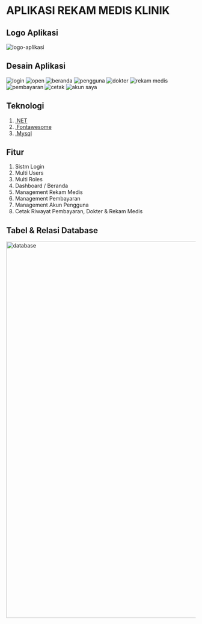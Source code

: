 # APLIKASI REKAM MEDIS KLINIK

## Logo Aplikasi

<img src="https://github.com/M-BintangR/RekamMedisKlinik/blob/main/Doc/logo.png" alt="logo-aplikasi">

## Desain Aplikasi

<img src="https://github.com/M-BintangR/RekamMedisKlinik/blob/main/Doc/login.png" alt="login">
<img src="https://github.com/M-BintangR/RekamMedisKlinik/blob/main/Doc/open.png" alt="open">
<img src="https://github.com/M-BintangR/RekamMedisKlinik/blob/main/Doc/beranda.png" alt="beranda">
<img src="https://github.com/M-BintangR/RekamMedisKlinik/blob/main/Doc/pengguna.png" alt="pengguna">
<img src="https://github.com/M-BintangR/RekamMedisKlinik/blob/main/Doc/dokter.png" alt="dokter">
<img src="https://github.com/M-BintangR/RekamMedisKlinik/blob/main/Doc/rekam medis.png" alt="rekam medis">
<img src="https://github.com/M-BintangR/RekamMedisKlinik/blob/main/Doc/pembayaran.png" alt="pembayaran">
<img src="https://github.com/M-BintangR/RekamMedisKlinik/blob/main/Doc/cetak.png" alt="cetak">
<img src="https://github.com/M-BintangR/RekamMedisKlinik/blob/main/Doc/akun saya.png" alt="akun saya">

## Teknologi

1. [.NET](https://dotnet.microsoft.com/)
2. [.Fontawesome](https://fontawesome.com/)
3. [.Mysql](https://www.mysql.com/)

## Fitur

1. Sistm Login
2. Multi Users
3. Multi Roles
4. Dashboard / Beranda
5. Management Rekam Medis
6. Management Pembayaran
7. Management Akun Pengguna
8. Cetak Riwayat Pembayaran, Dokter & Rekam Medis

## Tabel & Relasi Database

<img src="https://github.com/M-BintangR/RekamMedisKlinik/blob/main/Doc/database.png" alt="database" width="900" height="1000" style="object-fit: cover">
